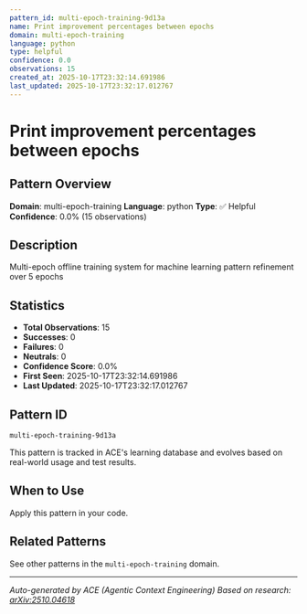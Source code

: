 ```yaml
---
pattern_id: multi-epoch-training-9d13a
name: Print improvement percentages between epochs
domain: multi-epoch-training
language: python
type: helpful
confidence: 0.0
observations: 15
created_at: 2025-10-17T23:32:14.691986
last_updated: 2025-10-17T23:32:17.012767
---
```

# Print improvement percentages between epochs

## Pattern Overview

**Domain**: multi-epoch-training
**Language**: python
**Type**: ✅ Helpful
**Confidence**: 0.0% (15 observations)

## Description

Multi-epoch offline training system for machine learning pattern refinement over 5 epochs

## Statistics

- **Total Observations**: 15
- **Successes**: 0
- **Failures**: 0
- **Neutrals**: 0
- **Confidence Score**: 0.0%
- **First Seen**: 2025-10-17T23:32:14.691986
- **Last Updated**: 2025-10-17T23:32:17.012767

## Pattern ID

```
multi-epoch-training-9d13a
```

This pattern is tracked in ACE's learning database and evolves based on real-world usage and test results.

## When to Use

Apply this pattern in your code.

## Related Patterns

See other patterns in the `multi-epoch-training` domain.

---

*Auto-generated by ACE (Agentic Context Engineering)*
*Based on research: [arXiv:2510.04618](https://arxiv.org/abs/2510.04618)*
